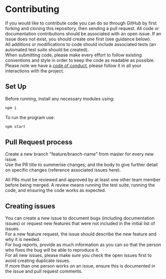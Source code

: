 # Contributing

If you would like to contribute code you can do so through GitHub by first forking and cloning this repository, then sending a pull request.
All code or documentation contributions should be associated with an open issue. If an issue does not exist, you should create one first (see guidance below).    
All  additions or modifications to code should include associated tests (an automated test suite should be created).  
When submitting code, please make every effort to follow existing conventions and style in order to keep the code as readable as possible.
Please note we have a [code of conduct](https://github.com/Mafia-Hands/Mafia/blob/main/CODE_OF_CONDUCT.md), please follow it in all your interactions with the project.


## Set Up  
Before running, install any necessary modules using:
```bash
npm i  
```  
To run the program use:
```bash
npm start
```  
  

## Pull Request process
Create a new branch "feature/branch-name" from master for every new issue.  
Use the PR title to summerise changes; and the body to give further detail on specific changes (reference associated issues here).  

All PRs must be reviewed and approved by at least one other team member before being merged. A review means running the test suite, running the code, and ensuring the code works as expected.

  
## Creating issues
You can create a new issue to document bugs (including documentation issues) or request new features that were not included in the initial list of 
issues.  
For a new feature request, the issue should describe the new feature and why it is needed.  
For bug reports, provide as much information as you can so that the person who fixes the bug will be able to reproduce it.  
For all new issues, please make sure you check the open issues first to avoid creating duplicate issues.  
If more than one person works on an issue, ensure this is documented in the issue and pull request comments.